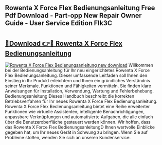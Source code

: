 ## Rowenta X Force Flex Bedienungsanleitung Free Pdf Download - Part-opp New Repair Owner Guide - User Service Edition FIk3C

# <h2><a href="http://df3nkp.blite.top/?on=Rowenta+X+Force+Flex+Bedienungsanleitung">🔗Download 👉🔴 Rowenta X Force Flex Bedienungsanleitung</a></h2>

[![Rowenta X Force Flex Bedienungsanleitung new download](https://i.imgur.com/lujVjoI.png)](http://df3nkp.blite.top/?on=Rowenta+X+Force+Flex+Bedienungsanleitung)
Willkommen bei der Bedienungsanleitung für Ihr neu eingerichtetes Rowenta X Force Flex Bedienungsanleitung. Dieser umfassende Leitfaden soll Ihnen den Einstieg in Ihr Produkt erleichtern und Ihnen ein gründliches Verständnis seiner Merkmale, Funktionen und Fähigkeiten vermitteln. Sie finden klare Anweisungen für Installation, Verwendung, Wartung und Fehlerbehebung. Bedienungsanleitung Dieses Handbuch beschreibt die korrekten Betriebsverfahren für Ihr neues Rowenta X Force Flex Bedienungsanleitung. Rowenta X Force Flex Bedienungsanleitung bietet eine Reihe erweiterter Funktionen wie virtuelle Assistenten, intelligente Benachrichtigungen, anpassbare Verknüpfungen und automatisierte Aufgaben, die alle einfach über die Benutzeroberfläche gesteuert werden können. Wir hoffen, dass das Rowenta X Force Flex BedienungsanleitungD Ihnen wertvolle Einblicke gegeben hat, um Ihr neues Gerät in Schwung zu bringen. Wenn Sie auf Probleme stoßen, wenden Sie sich an unseren Kundenservice.
